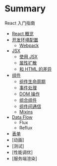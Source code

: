 # Summary

React 入门指南

- [React 概览](introduction.md)
- [开发环境配置](environment.md)
  - [Webpack](webpack.md)
- [JSX](jsx.md)
  - [使用 JSX](jsx-in-depth.md)
  - [属性扩散](jsx-spread-attributes.md)
  - [和 HTML 的差异](jsx-gotchas.md)
- [组件](component.md)
  - [组件生命周期](component-lifecycle.md)
  - [事件处理](events.md)
  - [DOM 操作](dom.md)
  - [组合组件](component-compose.md)
  - [组件间通信](component-communicate.md)
  - [Mixins](mixin.md)
- [Data Flow](data-flow.md)
  - Flux
  - Reflux
- [表单](forms.md)
- [动画]
- [测试]
- [性能调优]
- [服务端渲染]

